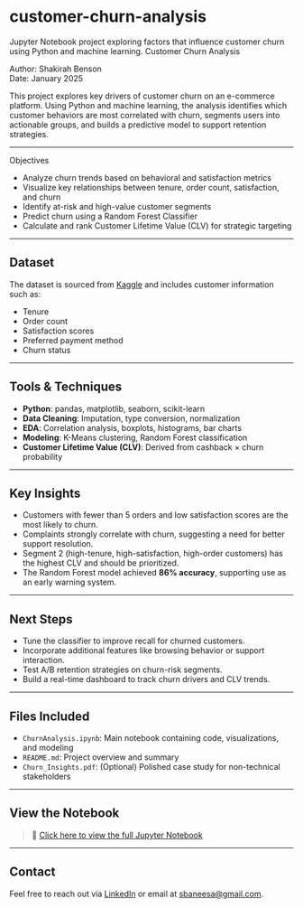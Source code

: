# customer-churn-analysis
Jupyter Notebook project exploring factors that influence customer churn using Python and machine learning.
Customer Churn Analysis

Author: Shakirah Benson  
Date: January 2025  

This project explores key drivers of customer churn on an e-commerce platform. Using Python and machine learning, the analysis identifies which customer behaviors are most correlated with churn, segments users into actionable groups, and builds a predictive model to support retention strategies.

---

Objectives

- Analyze churn trends based on behavioral and satisfaction metrics
- Visualize key relationships between tenure, order count, satisfaction, and churn
- Identify at-risk and high-value customer segments
- Predict churn using a Random Forest Classifier
- Calculate and rank Customer Lifetime Value (CLV) for strategic targeting

---

## Dataset

The dataset is sourced from [Kaggle](https://www.kaggle.com/datasets/muhammadshahidazeem/customer-churn-dataset) and includes customer information such as:

- Tenure  
- Order count  
- Satisfaction scores  
- Preferred payment method  
- Churn status  

---

## Tools & Techniques

- **Python**: pandas, matplotlib, seaborn, scikit-learn
- **Data Cleaning**: Imputation, type conversion, normalization
- **EDA**: Correlation analysis, boxplots, histograms, bar charts
- **Modeling**: K-Means clustering, Random Forest classification
- **Customer Lifetime Value (CLV)**: Derived from cashback × churn probability

---

## Key Insights

- Customers with fewer than 5 orders and low satisfaction scores are the most likely to churn.
- Complaints strongly correlate with churn, suggesting a need for better support resolution.
- Segment 2 (high-tenure, high-satisfaction, high-order customers) has the highest CLV and should be prioritized.
- The Random Forest model achieved **86% accuracy**, supporting use as an early warning system.

---

## Next Steps

- Tune the classifier to improve recall for churned customers.
- Incorporate additional features like browsing behavior or support interaction.
- Test A/B retention strategies on churn-risk segments.
- Build a real-time dashboard to track churn drivers and CLV trends.

---

## Files Included

- `ChurnAnalysis.ipynb`: Main notebook containing code, visualizations, and modeling
- `README.md`: Project overview and summary
- `Churn_Insights.pdf`: (Optional) Polished case study for non-technical stakeholders

---

## View the Notebook

> 📎 [Click here to view the full Jupyter Notebook](https://github.com/yourusername/churn-analysis/blob/main/ChurnAnalysis.ipynb)

---

## Contact

Feel free to reach out via [LinkedIn](https://www.linkedin.com/in/shakirahbenson) or email at sbaneesa@gmail.com.
